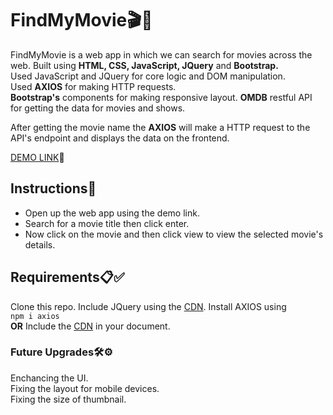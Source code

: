 <h1>FindMyMovie🎬🎥</h1>
FindMyMovie is a web app in which we can search for movies across the web. Built using <b>HTML, CSS, JavaScript, JQuery</b> and <b>Bootstrap.</b><br>
Used JavaScript and JQuery for core logic and DOM manipulation.<br>
Used <b>AXIOS</b> for making HTTP requests.<br>
<b>Bootstrap's</b> components for making responsive layout. 
<b>OMDB</b> restful API for getting the data for movies and shows. 
<br>

After getting the movie name the <b>AXIOS</b> will make a HTTP request to the API's endpoint and displays the data on the frontend.

[DEMO LINK](https://sundarakanthan.github.io/FindMyMovie/)🚀

<h2>Instructions📜</h2>
<ul>
  <li>Open up the web app using the demo link.</li>
  <li>Search for a movie title then click enter.</li>
  <li>Now click on the movie and then click view to view the selected movie's details.</li>
</ul>

<h2>Requirements📋✅</h2>

   Clone this repo.
   Include JQuery using the [CDN](https://releases.jquery.com/).
   Install AXIOS using <br>` npm i axios ` <br><b>OR</b> Include the [CDN](https://axios-http.com/docs/intro) in your document.


<h3>Future Upgrades🛠⚙</h3>
Enchancing the UI.<br>
Fixing the layout for mobile devices.<br>
Fixing the size of thumbnail.<br>

